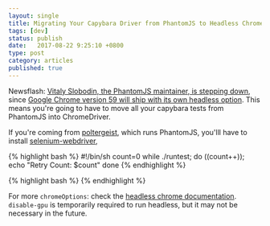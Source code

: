 ```yaml
---
layout: single
title: Migrating Your Capybara Driver from PhantomJS to Headless ChromeDriver
tags: [dev]
status: publish
date:   2017-08-22 9:25:10 +0800
type: post
category: articles
published: true
---
```


Newsflash: [Vitaly Slobodin, the PhantomJS maintainer, is stepping down](https://groups.google.com/forum/#!topic/phantomjs/9aI5d-LDuNE),
since [Google Chrome version 59 will ship with its own headless option](https://news.ycombinator.com/item?id=14101233).
This means you're going to have to move all your capybara tests from PhantomJS into ChromeDriver.

If you're coming from [poltergeist](https://github.com/teampoltergeist/poltergeist),
which runs PhantomJS, you'lll have to install [selenium-webdriver](https://github.com/seleniumhq/selenium),

{% highlight bash %}
#!/bin/sh
count=0
while ./runtest; do
  ((count++));
  echo "Retry Count: $count"
done
{% endhighlight %}

{% highlight bash %}
{% endhighlight %}

For more `chromeOptions`: check the [headless chrome documentation](https://developers.google.com/web/updates/2017/04/headless-chrome#cli).
`disable-gpu` is temporarily required to run headless, but it may not be necessary in the future.
